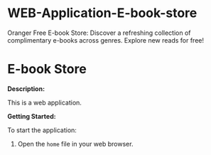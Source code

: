 # WEB-Application-E-book-store
Oranger Free E-book Store: Discover a refreshing collection of complimentary e-books across genres. Explore new reads for free!

# E-book Store

**Description:**

This is a web application.

**Getting Started:**

To start the application:

1.  Open the `home` file in your web browser.

